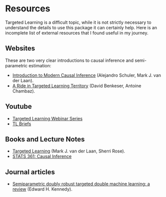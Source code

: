 # Resources

Targeted Learning is a difficult topic, while it is not strictly necessary to understand the details to use this package it can certainly help. Here is an incomplete list of external resources that I found useful in my journey.

## Websites

These are two very clear introductions to causal inference and semi-parametric estimation:

- [Introduction to Modern Causal Inference](https://alejandroschuler.github.io/mci/) (Alejandro Schuler, Mark J. van der Laan).
- [A Ride in Targeted Learning Territory](https://achambaz.github.io/tlride/) (David Benkeser, Antoine Chambaz).

## Youtube

- [Targeted Learning Webinar Series](https://youtube.com/playlist?list=PLy_CaFomwGGGH10tbq9zSyfHVrdklMaLe&si=BfJZ2fvDtGUZwELy)
- [TL Briefs](https://youtube.com/playlist?list=PLy_CaFomwGGFMxFtf4gkmC70dP9J6Q3Wa&si=aBZUnjJtOidIjhwR)

## Books and Lecture Notes

- [Targeted Learning](https://link.springer.com/book/10.1007/978-1-4419-9782-1) (Mark J. van der Laan, Sherri Rose).
- [STATS 361: Causal Inference](https://web.stanford.edu/~swager/stats361.pdf)

## Journal articles

- [Semiparametric doubly robust targeted double machine learning: a review](https://arxiv.org/abs/2203.06469) (Edward H. Kennedy).
